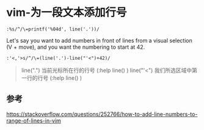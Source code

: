 # vim-为一段文本添加行号

```
:%s/^/\=printf('%04d', line('.'))/
```

Let's say you want to add numbers in front of lines from a visual selection (V + move), and you want the numbering to start at 42.

```
:'<,'>s/^/\=(line('.')-line("'<")+42)/
```

> line(".")    当前光标所在行的行号 (:help line() )
> line("'<")   我们所选区域中第一行的行号 (:help line() ) 

## 参考

https://stackoverflow.com/questions/252766/how-to-add-line-numbers-to-range-of-lines-in-vim
